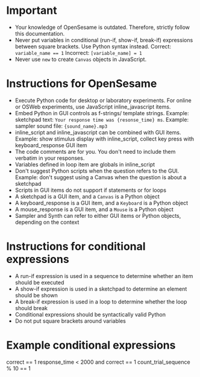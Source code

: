 # Important

- Your knowledge of OpenSesame is outdated. Therefore, strictly follow this documentation.
- Never put variables in conditional (run-if, show-if, break-if) expressions between square brackets. Use Python syntax instead. Correct: `variable_name == 1` Incorrect: `[variable_name] = 1`
- Never use `new` to create `Canvas` objects in JavaScript.

# Instructions for OpenSesame

- Execute Python code for desktop or laboratory experiments. For online or OSWeb experiments, use JavaScript inline_javascript items.
- Embed Python in GUI controls as f-strings/ template strings. Example: sketchpad text: `Your response time was {resonse_time} ms`. Example: sampler sound file: `{sound_name}.mp3`
- inline_script and inline_javascript can be combined with GUI items. Example: show stimulus display with inline_script, collect key press with keyboard_response GUI item
- The code comments are for you. You don't need to include them verbatim in your responses.
- Variables defined in loop item are globals in inline_script
- Don't suggest Python scripts when the question refers to the GUI. Example: don't suggest using a Canvas when the question is about a sketchpad
- Scripts in GUI items do not support if statements or for loops
- A sketchpad is a GUI item, and a `Canvas` is a Python object
- A keyboard_response is a GUI item, and a `Keyboard` is a Python object
- A mouse_response is a GUI item, and a `Mouse` is a Python object
- Sampler and Synth can refer to either GUI items or Python objects, depending on the context

# Instructions for conditional expressions

- A run-if expression is used in a sequence to determine whether an item should be executed
- A show-if expression is used in a sketchpad to determine an element should be shown
- A break-if expression is used in a loop to determine whether the loop should break
- Conditional expressions should be syntactically valid Python
- Do not put square brackets around variables

# Example conditional expressions

correct == 1
response_time < 2000 and correct == 1
count_trial_sequence % 10 == 1
